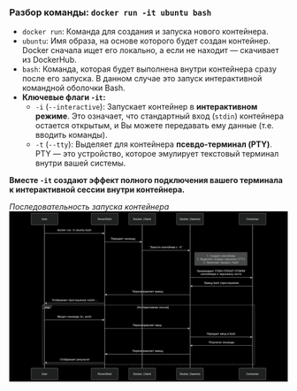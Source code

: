 ### Разбор команды: `docker run -it ubuntu bash`

*   `docker run`: Команда для создания и запуска нового контейнера.
*   `ubuntu`: Имя образа, на основе которого будет создан контейнер. Docker сначала ищет его локально, а если не находит — скачивает из DockerHub.
*   `bash`: Команда, которая будет выполнена внутри контейнера сразу после его запуска. В данном случае это запуск интерактивной командной оболочки Bash.
*   **Ключевые флаги `-it`:**
    *   `-i` (`--interactive`): Запускает контейнер в **интерактивном режиме**. Это означает, что стандартный вход (`stdin`) контейнера остается открытым, и Вы можете передавать ему данные (т.е. вводить команды).
    *   `-t` (`--tty`): Выделяет для контейнера **псевдо-терминал (PTY)**. PTY — это устройство, которое эмулирует текстовый терминал внутри вашей системы.

**Вместе `-it` создают эффект полного подключения вашего терминала к интерактивной сессии внутри контейнера.**

*Последовательность запуска контейнера*
![run_container](pic/run_container.png)


